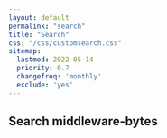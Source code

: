 ```yaml
---
layout: default
permalink: "search"
title: "Search"
css: "/css/customsearch.css"
sitemap:
  lastmod: 2022-05-14
  priority: 0.7
  changefreq: 'monthly'
  exclude: 'yes'
---
```


## Search middleware-bytes

<div id="google-custom-search">
<script>
  (function() {
    var cx = '009752839592299086617:ra7nbqw5yfo';
    var gcse = document.createElement('script');
    gcse.type = 'text/javascript';
    gcse.async = true;
    gcse.src = (document.location.protocol == 'https:' ? 'https:' : 'http:') +
        '//www.google.com/cse/cse.js?cx=' + cx;
    var s = document.getElementsByTagName('script')[0];
    s.parentNode.insertBefore(gcse, s);
  })();
</script>
<gcse:searchbox></gcse:searchbox>
<gcse:searchresults></gcse:searchresults>
</div>